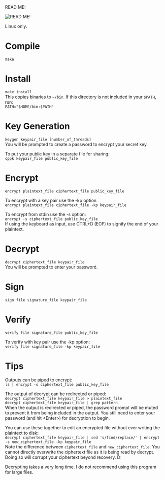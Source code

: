 READ ME!

![READ ME!](https://c.tenor.com/zEtUpuHrIzwAAAAC/tenor.gif)

Linux only.

# Compile

`make`

# Install

`make install`  
This copies binaries to `~/bin`. If this directory is not included in your `$PATH`, run:  
`PATH="$HOME/bin:$PATH"`

# Key Generation

`keygen keypair_file [number_of_threads]`  
You will be prompted to create a password to encrypt your secret key.

To put your public key in a separate file for sharing:  
`cppk keypair_file public_key_file`

# Encrypt

`encrypt plaintext_file ciphertext_file public_key_file`

To encrypt with a key pair use the -kp option:  
`encrypt plaintext_file ciphertext_file -kp keypair_file`

To encrypt from stdin use the -s option:  
`encrypt -s ciphertext_file public_key_file`  
If using the keyboard as input, use CTRL+D (EOF) to signify the end of your plaintext.

# Decrypt

`decrypt ciphertext_file keypair_file`  
You will be prompted to enter your password.

# Sign

`sign file signature_file keypair_file`

# Verify

`verify file signature_file public_key_file`

To verify with key pair use the -kp option:  
`verify file signature_file -kp keypair_file`

# Tips

Outputs can be piped to encrypt:  
`ls | encrypt -s ciphertext_file public_key_file`

The output of decrypt can be redirected or piped:  
`decrypt ciphertext_file keypair_file > plaintext_file`  
`decrypt ciphertext_file keypair_file | grep pattern`  
When the output is redirected or piped, the password prompt will be muted to prevent it from being included in the output. You still need to enter your password (and hit \<Enter\>) for decryption to begin.

You can use these together to edit an encrypted file without ever writing the plaintext to disk:  
`decrypt ciphertext_file keypair_file | sed 's/find/replace/' | encrypt -s new_ciphertext_file -kp keypair_file`  
Note the difference between `ciphertext_file` and `new_ciphertext_file`. You cannot directly overwrite the ciphertext file as it is being read by decrypt. Doing so will corrupt your ciphertext beyond recovery. D:  

Decrypting takes a very long time. I do not recommend using this program for large files.
